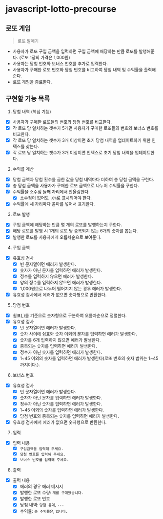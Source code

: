 # javascript-lotto-precourse

## 로또 게임

> 로또 발매기

- 사용자가 로또 구입 금액을 입력하면 구입 금액에 해당하는 만큼 로또를 발행해준다. (로또 1장의 가격은 1,000원)
- 사용자는 당첨 번호와 보너스 번호를 추가로 입력한다.
- 사용자가 구매한 로또 번호와 당첨 번호를 비교하여 당첨 내역 및 수익률을 출력해준다.
- 로또 게임을 종료한다.

## 구현할 기능 목록

1. 당첨 내역 (핵심 기능)

- [x] 사용자가 구매한 로또들의 번호와 당첨 번호를 비교한다.
- [x] 각 로또 당 일치하는 갯수가 5개면 사용자가 구매한 로또들의 번호와 보너스 번호를 비교한다.
- [x] 각 로또 당 일치하는 갯수가 3개 이상이면 초기 당첨 내역을 업데이트하기 위한 인덱스를 찾는다.
- [x] 각 로또 당 일치하는 갯수가 3개 이상이면 인덱스로 초기 당첨 내역을 업데이트한다.

2. 수익률 계산

- [x] 당첨 금액과 당첨 횟수를 곱한 값을 당첨 내역마다 더하여 총 당첨 금액을 구한다.
- [x] 총 당첨 금액을 사용자가 구매한 로또 금액으로 나누어 수익률을 구한다.
- [x] 수익률을 소수점 둘째 자리에서 반올림한다.
  - [x] 소수점이 없어도 `.0%`로 표시되어야 한다.
- [x] 수익률에 세 자리마다 콤마를 넣어서 표기한다.

3. 로또 발행

- [x] 구입 금액에 해당하는 만큼 몇 개의 로또를 발행하는지 구한다.
- [x] 해당 로또를 발행 시 1개의 로또 당 중복되지 않는 6개의 숫자를 뽑는다.
- [x] 발행한 로또를 사용자에게 오름차순으로 보여준다.

4. 구입 금액

- [x] 유효성 검사
  - [x] 빈 문자열이면 에러가 발생한다.
  - [x] 숫자가 아닌 문자를 입력하면 에러가 발생한다.
  - [x] 정수를 입력하지 않으면 에러가 발생한다.
  - [x] 양의 정수를 입력하지 않으면 에러가 발생한다.
  - [x] 1,000원으로 나누어 떨어지지 않는 경우 에러가 발생한다.
- [x] 유효성 검사에서 에러가 없으면 숫자형으로 반환한다.

5. 당첨 번호

- [x] 쉼표(,)를 기준으로 숫자형으로 구분하여 오름차순으로 정렬한다.
- [x] 유효성 검사
  - [x] 빈 문자열이면 에러가 발생한다.
  - [x] 숫자 사이에 쉼표와 숫자 이외의 문자를 입력하면 에러가 발생한다.
  - [x] 숫자를 6개 입력하지 않으면 에러가 발생한다.
  - [x] 중복되는 숫자를 입력하면 에러가 발생한다.
  - [x] 정수가 아닌 숫자를 입력하면 에러가 발생한다.
  - [x] 1~45 이외의 숫자를 입력하면 에러가 발생한다(로또 번호의 숫자 범위는 1~45까지이다.).

6. 보너스 번호

- [x] 유효성 검사
  - [x] 빈 문자열이면 에러가 발생한다.
  - [x] 숫자가 아닌 문자를 입력하면 에러가 발생한다.
  - [x] 정수가 아닌 숫자를 입력하면 에러가 발생한다.
  - [x] 1~45 이외의 숫자를 입력하면 에러가 발생한다.
  - [x] 당첨 번호와 중복되는 숫자를 입력하면 에러가 발생한다.
- [x] 유효성 검사에서 에러가 없으면 숫자형으로 반환한다.

7. 입력

- [x] 입력 내용
  - [x] `구입금액을 입력해 주세요.`
  - [x] `당첨 번호를 입력해 주세요.`
  - [x] `보너스 번호를 입력해 주세요.`

8. 출력

- [x] 출력 내용
  - [x] 에러의 경우 에러 메시지
  - [x] 발행한 로또 수량: `개를 구매했습니다.`
  - [x] 발행한 로또 번호
  - [x] 당첨 내역: `당첨 통계`, `---`
  - [x] 수익률: `총 수익률은`, `입니다.`
